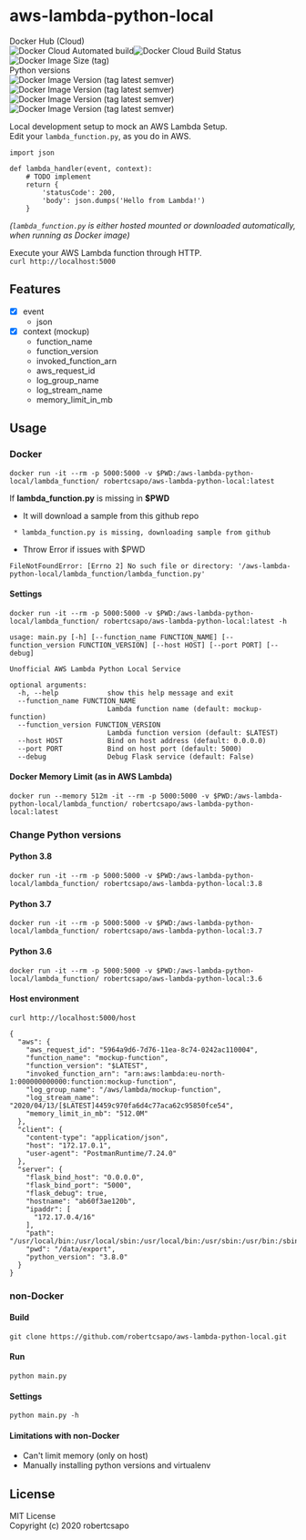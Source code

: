 # aws-lambda-python-local  
Docker Hub (Cloud)  
![Docker Cloud Automated build](https://img.shields.io/docker/cloud/automated/robertcsapo/aws-lambda-python-local)![Docker Cloud Build Status](https://img.shields.io/docker/cloud/build/robertcsapo/aws-lambda-python-local)![Docker Image Size (tag)](https://img.shields.io/docker/image-size/robertcsapo/aws-lambda-python-local/latest)  
Python versions  
![Docker Image Version (tag latest semver)](https://img.shields.io/docker/v/robertcsapo/aws-lambda-python-local/3.9)![Docker Image Version (tag latest semver)](https://img.shields.io/docker/v/robertcsapo/aws-lambda-python-local/3.8)![Docker Image Version (tag latest semver)](https://img.shields.io/docker/v/robertcsapo/aws-lambda-python-local/3.7)![Docker Image Version (tag latest semver)](https://img.shields.io/docker/v/robertcsapo/aws-lambda-python-local/3.6)  

Local development setup to mock an AWS Lambda Setup.  
Edit your ```lambda_function.py```, as you do in AWS.  

```
import json

def lambda_handler(event, context):
    # TODO implement
    return {
        'statusCode': 200,
        'body': json.dumps('Hello from Lambda!')
    }
```
_(```lambda_function.py``` is either hosted mounted or downloaded automatically, when running as Docker image)_


Execute your AWS Lambda function through HTTP.  
```curl http://localhost:5000```

## Features
- [x] event
  - json
- [x] context (mockup)
  - function_name
  - function_version
  - invoked_function_arn
  - aws_request_id
  - log_group_name
  - log_stream_name
  - memory_limit_in_mb

## Usage

### Docker
```docker run -it --rm -p 5000:5000 -v $PWD:/aws-lambda-python-local/lambda_function/ robertcsapo/aws-lambda-python-local:latest```

If **lambda_function.py** is missing in **$PWD**
* It will download a sample from this github repo
```
 * lambda_function.py is missing, downloading sample from github
```
* Throw Error if issues with $PWD
```
FileNotFoundError: [Errno 2] No such file or directory: '/aws-lambda-python-local/lambda_function/lambda_function.py'
```

#### Settings
```docker run -it --rm -p 5000:5000 -v $PWD:/aws-lambda-python-local/lambda_function/ robertcsapo/aws-lambda-python-local:latest -h```

```
usage: main.py [-h] [--function_name FUNCTION_NAME] [--function_version FUNCTION_VERSION] [--host HOST] [--port PORT] [--debug]

Unofficial AWS Lambda Python Local Service

optional arguments:
  -h, --help            show this help message and exit
  --function_name FUNCTION_NAME
                        Lambda function name (default: mockup-function)
  --function_version FUNCTION_VERSION
                        Lambda function version (default: $LATEST)
  --host HOST           Bind on host address (default: 0.0.0.0)
  --port PORT           Bind on host port (default: 5000)
  --debug               Debug Flask service (default: False)
```

#### Docker Memory Limit (as in AWS Lambda)
```docker run --memory 512m -it --rm -p 5000:5000 -v $PWD:/aws-lambda-python-local/lambda_function/ robertcsapo/aws-lambda-python-local:latest```

### Change Python versions

#### Python 3.8
```docker run -it --rm -p 5000:5000 -v $PWD:/aws-lambda-python-local/lambda_function/ robertcsapo/aws-lambda-python-local:3.8```

#### Python 3.7
```docker run -it --rm -p 5000:5000 -v $PWD:/aws-lambda-python-local/lambda_function/ robertcsapo/aws-lambda-python-local:3.7```

#### Python 3.6
```docker run -it --rm -p 5000:5000 -v $PWD:/aws-lambda-python-local/lambda_function/ robertcsapo/aws-lambda-python-local:3.6```

#### Host environment
```curl http://localhost:5000/host```

```
{
  "aws": {
    "aws_request_id": "5964a9d6-7d76-11ea-8c74-0242ac110004",
    "function_name": "mockup-function",
    "function_version": "$LATEST",
    "invoked_function_arn": "arn:aws:lambda:eu-north-1:000000000000:function:mockup-function",
    "log_group_name": "/aws/lambda/mockup-function",
    "log_stream_name": "2020/04/13/[$LATEST]4459c970fa6d4c77aca62c95850fce54",
    "memory_limit_in_mb": "512.0M"
  },
  "client": {
    "content-type": "application/json",
    "host": "172.17.0.1",
    "user-agent": "PostmanRuntime/7.24.0"
  },
  "server": {
    "flask_bind_host": "0.0.0.0",
    "flask_bind_port": "5000",
    "flask_debug": true,
    "hostname": "ab60f3ae120b",
    "ipaddr": [
      "172.17.0.4/16"
    ],
    "path": "/usr/local/bin:/usr/local/sbin:/usr/local/bin:/usr/sbin:/usr/bin:/sbin:/bin",
    "pwd": "/data/export",
    "python_version": "3.8.0"
  }
}
```

### non-Docker

#### Build
```git clone https://github.com/robertcsapo/aws-lambda-python-local.git```

#### Run
```python main.py```

#### Settings
```python main.py -h ```

#### Limitations with non-Docker
- Can't limit memory (only on host)
- Manually installing python versions and virtualenv

## License
  
MIT License  
Copyright (c) 2020 robertcsapo
